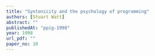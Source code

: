 ```yaml
---
title: "Syntonicity and the psychology of programming"
authors: [Stuart Watt]
abstract: ""
publishedAt: "ppig-1998"
year: 1998
url_pdf: ""
paper_no: 10
---
```

